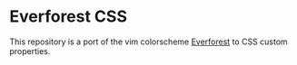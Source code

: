 # Everforest CSS

This repository is a port of the vim colorscheme [Everforest](https://github.com/sainnhe/everforest) to CSS custom properties.
